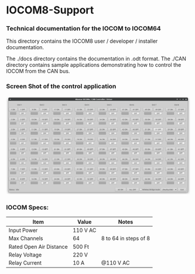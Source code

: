 # IOCOM8-Support

###  Technical documentation for the IOCOM to IOCOM64

  This directory contains the IOCOM8 user / developer / installer documentation.

  The ./docs directory contains the documentation in .odt format. The ./CAN directory contains
  sample applications demonstrating how to control the IOCOM from the CAN bus.

### Screen Shot of the control application

![Screen Shot](screenshot.png)

### IOCOM Specs:

Item    | Value   | Notes
------  | ------- | -----
Input Power   | 110 V AC |
Max Channels  |  64 | 8 to 64 in steps of 8
Rated Open Air Distance | 500 Ft |
Relay Voltage | 220 V   |
Relay Current | 10 A    | @110 V AC

